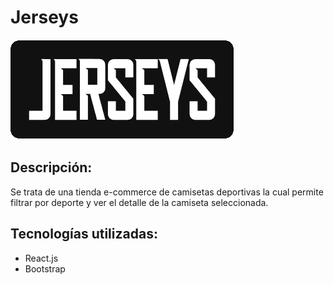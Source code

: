 # Jerseys

![](https://raw.githubusercontent.com/julianorozco/jerseys/12-firebase2/public/images/logo.PNG)

## Descripción:

Se trata de una tienda e-commerce de camisetas deportivas la cual permite filtrar por deporte y ver el detalle de la camiseta seleccionada.

## Tecnologías utilizadas:

- React.js
- Bootstrap
